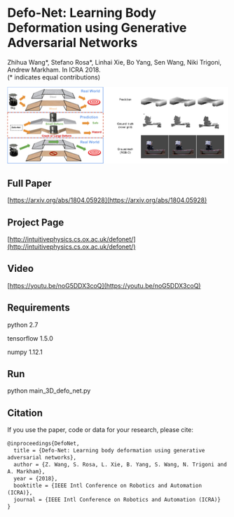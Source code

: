 # Defo-Net: Learning Body Deformation using Generative Adversarial Networks
Zhihua Wang*, Stefano Rosa*, Linhai Xie, Bo Yang, Sen Wang, Niki Trigoni, Andrew Markham. In ICRA 2018. <br />
(* indicates equal contributions)

![Teaser_Image](https://github.com/vividda/Defo-Net/blob/master/illustration.jpg)

## Full Paper
[https://arxiv.org/abs/1804.05928](https://arxiv.org/abs/1804.05928)

## Project Page
[http://intuitivephysics.cs.ox.ac.uk/defonet/](http://intuitivephysics.cs.ox.ac.uk/defonet/)

## Video 
[https://youtu.be/noG5DDX3coQ](https://youtu.be/noG5DDX3coQ)

## Requirements
python 2.7

tensorflow 1.5.0

numpy 1.12.1

## Run
python main_3D_defo_net.py

## Citation
If you use the paper, code or data for your research, please cite:
```
@inproceedings{DefoNet,
  title = {Defo-Net: Learning body deformation using generative adversarial networks},
  author = {Z. Wang, S. Rosa, L. Xie, B. Yang, S. Wang, N. Trigoni and A. Markham},
  year = {2018},
  booktitle = {IEEE Intl Conference on Robotics and Automation (ICRA)},
  journal = {IEEE Intl Conference on Robotics and Automation (ICRA)}
}
